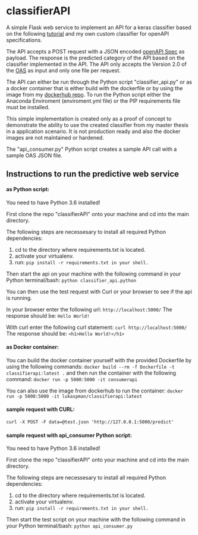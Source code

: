 # classifierAPI
A simple Flask web service to implement an API for a keras classifier based on the following [tutorial](https://blog.keras.io/building-a-simple-keras-deep-learning-rest-api.html) and my own custom classifier for openAPI specifications. 

The API accepts a POST request with a JSON encoded [openAPI Spec](https://github.com/OAI/OpenAPI-Specification) as payload. The response is the predicted category of the API based on the classifier implemented in the API. The API only accepts the Version 2.0 of the [OAS](https://github.com/OAI/OpenAPI-Specification/blob/master/versions/2.0.md) as input and only one file per request. 

The API can either be run through the Python script "classifier_api.py" or as a docker container that is either build with the dockerfile or by using the image from my [dockerhub repo](https://hub.docker.com/r/lukaspman/). To run the Python script either the Anaconda Enviroment (enviroment.yml file) or the PIP requirements file must be installed.

This simple implementation is created only as a proof of concept to demonstrate the ability to use the created classifier from my master thesis in a application scenario. It is not production ready and also the docker images are not maintained or hardened. 

The "api_consumer.py" Python script creates a sample API call with a sample OAS JSON file. 

## Instructions to run the predictive web service

#### as Python script:

You need to have Python 3.6 installed!

First clone the repo "classifierAPI" onto your machine and cd into the main directory.

The following steps are necessesary to install all required Python dependencies:

1. cd to the directory where requirements.txt is located.
2. activate your virtualenv.
3. run: `pip install -r requirements.txt in your shell.`

Then start the api on your machine with the following command in your Python terminal/bash:
`python classifier_api.python`

You can then use the test request with Curl or your browser to see if the api is running. 

In your browser enter the following url:
`http://localhost:5000/`
The response should be:
`Hello World!`

With curl enter the following curl statement:
`curl http://localhost:5000/`
The response should be:
`<h1>Hello World!</h1>`

#### as Docker container:

You can build the docker container yourself with the provided Dockerfile by using the following commands:
`docker build --rm -f Dockerfile -t classifierapi:latest .`
and then run the container with the following command:
`docker run -p 5000:5000 -it consumerapi`

You can also use the image from dockerhub to run the container:
`docker run -p 5000:5000 -it lukaspman/classifierapi:latest`

#### sample request with CURL:
`curl -X POST -F data=@test.json 'http://127.0.0.1:5000/predict'`

#### sample request with api_consumer Python script:

You need to have Python 3.6 installed!

First clone the repo "classifierAPI" onto your machine and cd into the main directory.

The following steps are necessesary to install all required Python dependencies:

1. cd to the directory where requirements.txt is located.
2. activate your virtualenv.
3. run: `pip install -r requirements.txt in your shell.`

Then start the test script on your machine with the following command in your Python terminal/bash:
`python api_consumer.py`
